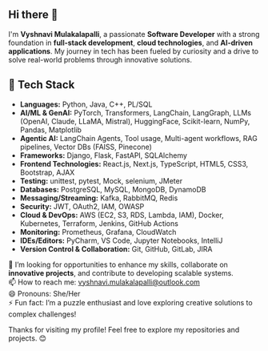 ## Hi there 👋
I'm **Vyshnavi Mulakalapalli**, a passionate **Software Developer** with a strong foundation in **full-stack development**, **cloud technologies**, and **AI-driven applications**. My journey in tech has been fueled by curiosity and a drive to solve real-world problems through innovative solutions.

## 🔧 Tech Stack
- **Languages:** Python, Java, C++, PL/SQL 
- **AI/ML & GenAI:** PyTorch, Transformers, LangChain, LangGraph, LLMs (OpenAI, Claude, LLaMA, Mistral), HuggingFace, Scikit-learn, NumPy, Pandas, Matplotlib
- **Agentic AI:** LangChain Agents, Tool usage, Multi-agent workflows, RAG pipelines, Vector DBs (FAISS, Pinecone)
- **Frameworks:** Django, Flask, FastAPI, SQLAlchemy
- **Frontend Technologies:** React.js, Next.js, TypeScript, HTML5, CSS3, Bootstrap, AJAX
- **Testing:** unittest, pytest, Mock, selenium, JMeter
- **Databases:** PostgreSQL, MySQL, MongoDB, DynamoDB
- **Messaging/Streaming:** Kafka, RabbitMQ, Redis
- **Security:** JWT, OAuth2, IAM, OWASP
- **Cloud & DevOps:** AWS (EC2, S3, RDS, Lambda, IAM), Docker, Kubernetes, Terraform, Jenkins, GitHub Actions
- **Monitoring:** Prometheus, Grafana, CloudWatch
- **IDEs/Editors:** PyCharm, VS Code, Jupyter Notebooks, IntelliJ
- **Version Control & Collaboration:** Git, GitHub, GitLab, JIRA
 
👯 I’m looking for opportunities to enhance my skills, collaborate on **innovative projects**, and contribute to developing scalable systems.  
📫 How to reach me: [vyshnavi.mulakalapalli@outlook.com](mailto:vyshnavi.mulakalapalli@outlook.com)  
😄 Pronouns: She/Her  
⚡ Fun fact: I’m a puzzle enthusiast and love exploring creative solutions to complex challenges!  

Thanks for visiting my profile! Feel free to explore my repositories and projects. 😊  

